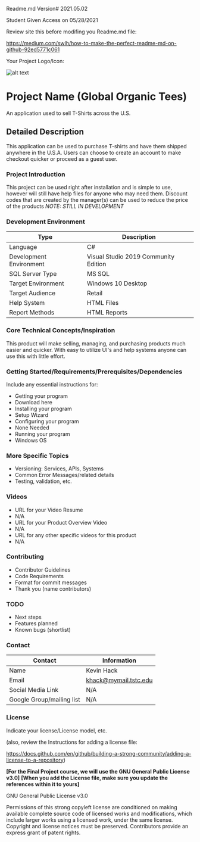 Readme.md Version# 2021.05.02

Student Given Access on 05/28/2021

Review site this before modifing you Readme.md file:

https://medium.com/swlh/how-to-make-the-perfect-readme-md-on-github-92ed5771c061


Your Project Logo/Icon: 

![alt text](https://github.com/JamesFlippin/Final-Project-21SP_StudentTemplate/blob/main/OctoCat_SM.png "My Pet Octocat Logo")

# Project Name (Global Organic Tees)
An application used to sell T-Shirts across the U.S.

## Detailed Description

This application can be used to purchase T-shirts and have them shipped anywhere in the U.S.A. Users can choose to create an account to make checkout quicker or proceed as a guest user.

### Project Introduction  
This project can be used right after installation and is simple to use, however will still have help files for anyone who may need them.
Discount codes that are created by the manager(s) can be used to reduce the price of the products
*NOTE: STILL IN DEVELOPMENT*

### Development Environment

Type | Description
-----|-------------
Language | C#
Development Environment | Visual Studio 2019 Community Edition
SQL Server Type | MS SQL
Target Environment | Windows 10 Desktop
Target Audience | Retail
Help System | HTML Files
Report Methods | HTML Reports

### Core Technical Concepts/Inspiration

This product will make selling, managing, and purchasing products much easier and quicker. With easy to utilize UI's and help systems anyone can use this with little effort.

### Getting Started/Requirements/Prerequisites/Dependencies
Include any essential instructions for:
- Getting your program
- Download here
- Installing your program
- Setup Wizard
- Configuring your program
- None Needed
- Running your program
- Windows OS

### More Specific Topics
- Versioning: Services, APIs, Systems
- Common Error Messages/related details
- Testing, validation, etc.

### Videos
- URL for your Video Resume
- N/A
- URL for your Product Overview Video
- N/A
- URL for any other specific videos for this product
- N/A

### Contributing
- Contributor Guidelines
- Code Requirements
- Format for commit messages
- Thank you (name contributors)

### TODO
- Next steps
- Features planned
- Known bugs (shortlist)

### Contact

Contact | Information
--------|------
Name | Kevin Hack
Email | khack@mymail.tstc.edu
Social Media Link | N/A
Google Group/mailing list | N/A

### License
Indicate your license/License model, etc.

(also, review the Instructions for adding a license file:

https://docs.github.com/en/github/building-a-strong-community/adding-a-license-to-a-repository)

**[For the Final Project course, we will use the GNU General Public License v3.0]**
**[When you add the License file, make sure you update the references within it to yours]** 


GNU General Public License v3.0

Permissions of this strong copyleft license are conditioned on making available complete source code of licensed works and modifications, which include larger works using a licensed work, under the same license. Copyright and license notices must be preserved. Contributors provide an express grant of patent rights.
